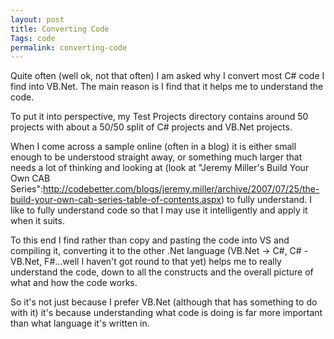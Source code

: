 ```yaml
---
layout: post
title: Converting Code
Tags: code
permalink: converting-code
---
```


Quite often (well ok, not that often) I am asked why I convert most C# code I find into VB.Net.  The main reason is I find that it helps me to understand the code.

To put it into perspective, my Test Projects directory contains around 50 projects with about a 50/50 split of C# projects and VB.Net projects.  

When I come across a sample online (often in a blog) it is either small enough to be understood straight away, or something much larger that needs a lot of thinking and looking at (look at "Jeremy Miller's Build Your Own CAB Series":http://codebetter.com/blogs/jeremy.miller/archive/2007/07/25/the-build-your-own-cab-series-table-of-contents.aspx) to fully understand.  I like to fully understand code so that I may use it intelligently and apply it when it suits.

To this end I find rather than copy and pasting the code into VS and compiling it, converting it to the other .Net language (VB.Net -> C#, C# - VB.Net, F#...well I haven't got round to that yet) helps me to really understand the code, down to all the constructs and the overall picture of what and how the code works.

So it's not just because I prefer VB.Net (although that has something to do with it) it's because understanding what code is doing is far more important than what language it's written in.
